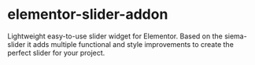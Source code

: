 # elementor-slider-addon


Lightweight easy-to-use slider widget for Elementor. Based on the siema-slider it adds multiple functional and style improvements to create the perfect slider for your project.
